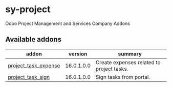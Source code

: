 # sy-project
Odoo Project Management and Services Company Addons

[//]: # (addons)

Available addons
----------------
addon | version | summary
--- | --- | ---
[project_task_expense](project_task_expense/) | 16.0.1.0.0 | Create expenses related to project tasks.
[project_task_sign](project_task_sign/) | 16.0.1.0.0 | Sign tasks from portal.

[//]: # (end addons)

